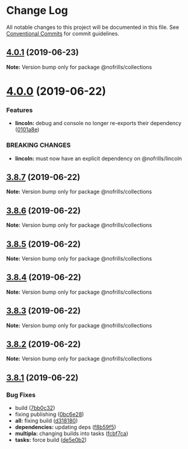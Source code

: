 # Change Log

All notable changes to this project will be documented in this file.
See [Conventional Commits](https://conventionalcommits.org) for commit guidelines.

## [4.0.1](https://github.com/nativecode-dev/nofrills/compare/@nofrills/collections@3.8.5...@nofrills/collections@4.0.1) (2019-06-23)

**Note:** Version bump only for package @nofrills/collections





# [4.0.0](https://github.com/nativecode-dev/nofrills/compare/@nofrills/collections@3.8.7...@nofrills/collections@4.0.0) (2019-06-22)


### Features

* **lincoln:** debug and console no longer re-exports their dependency ([0101a8e](https://github.com/nativecode-dev/nofrills/commit/0101a8e))


### BREAKING CHANGES

* **lincoln:** must now have an explicit dependency on @nofrills/lincoln





## [3.8.7](https://github.com/nativecode-dev/nofrills/compare/@nofrills/collections@3.8.6...@nofrills/collections@3.8.7) (2019-06-22)

**Note:** Version bump only for package @nofrills/collections





## [3.8.6](https://github.com/nativecode-dev/nofrills/compare/@nofrills/collections@3.8.5...@nofrills/collections@3.8.6) (2019-06-22)

**Note:** Version bump only for package @nofrills/collections





## [3.8.5](https://github.com/nativecode-dev/nofrills/compare/@nofrills/collections@3.8.2...@nofrills/collections@3.8.5) (2019-06-22)

**Note:** Version bump only for package @nofrills/collections





## [3.8.4](https://github.com/nativecode-dev/nofrills/compare/@nofrills/collections@3.8.3...@nofrills/collections@3.8.4) (2019-06-22)

**Note:** Version bump only for package @nofrills/collections





## [3.8.3](https://github.com/nativecode-dev/nofrills/compare/@nofrills/collections@3.8.2...@nofrills/collections@3.8.3) (2019-06-22)

**Note:** Version bump only for package @nofrills/collections





## [3.8.2](https://github.com/nativecode-dev/nofrills/compare/@nofrills/collections@3.8.1...@nofrills/collections@3.8.2) (2019-06-22)

**Note:** Version bump only for package @nofrills/collections





## [3.8.1](https://github.com/nativecode-dev/nofrills/compare/@nofrills/collections@3.8.0...@nofrills/collections@3.8.1) (2019-06-22)


### Bug Fixes

* build ([7bb0c32](https://github.com/nativecode-dev/nofrills/commit/7bb0c32))
* fixing publishing ([0bc6e28](https://github.com/nativecode-dev/nofrills/commit/0bc6e28))
* **all:** fixing build ([d318180](https://github.com/nativecode-dev/nofrills/commit/d318180))
* **dependencies:** updating deps ([f8b59f5](https://github.com/nativecode-dev/nofrills/commit/f8b59f5))
* **multipla:** changing builds into tasks ([fcbf7ca](https://github.com/nativecode-dev/nofrills/commit/fcbf7ca))
* **tasks:** force build ([de5e0b2](https://github.com/nativecode-dev/nofrills/commit/de5e0b2))
